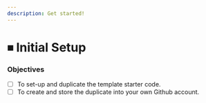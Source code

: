 ```yaml
---
description: Get started!
---
```


# ⏹ Initial Setup

### Objectives

* [ ] To set-up and duplicate the template starter code.
* [ ] To create and store the duplicate into your own Github account.

##
